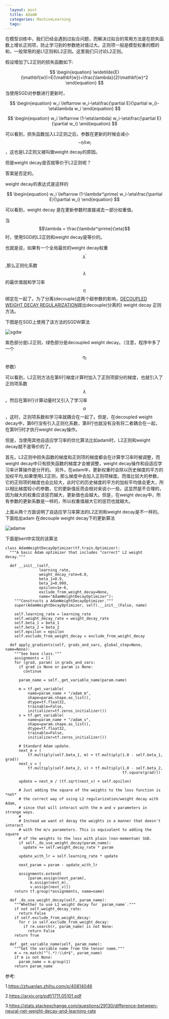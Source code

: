 ```yaml
---
  layout: post
  title: AdamW 
  categories: MachineLearning
  tags:
--- 
```



在模型训练中，我们已经会遇到过拟合问题，而解决过拟合的常用方法是在损失函数上增长正则项，防止学习到的参数绝对值过大。正则项一般是模型权重的模的和，一般常用的是L1正则和L2正则。这里我们只讨论L2正则。

假设增加了L2正则的损失函数如下:

$$
\begin{equation}
\widetilde{E}(\mathbf{w})=E(\mathbf{w})+\frac{\lambda}{2}\mathbf{w}^2
\end{equation}
$$

当使用SGD对参数进行更新时，

$$
\begin{equation}
w_i \leftarrow w_i-\eta\frac{\partial E}{\partial w_i}-\eta\lambda w_i
\end{equation}
$$

$$
\begin{equation}
w_i \leftarrow (1-\eta\lambda) w_i-\eta\frac{\partial E}{\partial w_i}
\end{equation}
$$

可以看到，损失函数加入L2正则之后，参数在更新的时候会减小$$-\eta\lambda w_i$$，这也是L2正则又被叫做weight decay的原因。

但是weight decay是否就等价于L2正则呢？

答案是否定的。

weight decay的表达式是这样的

$$
\begin{equation}
w_i \leftarrow (1-\lambda^\prime) w_i-\eta\frac{\partial E}{\partial w_i}
\end{equation}
$$

可以看到，weight decay 是在更新参数时直接减去一部分权重值。

当$$\lambda = \frac{\lambda^\prime}{\eta}$$时，使用SGD的L2正则和weight decay是等价的。

也就是说，如果有一个全局最优的weight decay权重$$\lambda^{\prime}$$,那么正则化系数
$$\lambda$$ 的最优值就和学习率$$\eta$$绑定在一起了。为了分离(decouple)这两个超参数的影响，[DECOUPLED WEIGHT DECAY REGULARIZATION](https://arxiv.org/pdf/1711.05101.pdf)提出decouple(分离的) weight decay 正则方法。

下图是在SGD上使用了该方法的SGDW算法

![sgdw](https://user-images.githubusercontent.com/1762074/103174156-c27bf880-489a-11eb-94d6-76e193ea5f27.png)

紫色部分是L2正则，绿色部分是decoupled weight decay。（注意，程序中多了一个$$\eta_t$$参数）

可以看到，L2正则方法在第6行梯度计算时加入了正则项部分的梯度，也就引入了正则项系数$$\lambda$$。然后在第8行计算动量时又引入了学习率$$\alpha$$，这时，正则项系数和学习率就耦合在一起了。但是，在decoupled weight decay中，第6行没有引入正则化系数，第8行也就没有没有将二者耦合在一起，在第9行时才执行weight decay操作。

但是，当使用其他自适应学习率的优化算法比如adam时，L2正则和weight decay就不是等价的了。

首先，L2正则中损失函数的梯度和正则项的梯度都会在计算学习率时被调整，而weight decay中只有损失函数的梯度才会被调整，weight decay操作和自适应学习率计算操作是分开的。
另外，在adam中，更新权重时会除以历史梯度的平方的加权平均,如果使用L2正则，那么梯度中会加入正则项梯度。而值比较大的参数，它的正则项的梯度也会比较大，此时它的历史梯度的平方的加权平均值会更大，所以相比梯度较小的参数，它的更新值反而会相对来说小一些。这显然是不合理的，因为越大的权重应该惩罚越大，更新值也会越大。但是，在weight decay中，所有参数的更新系数是一样的，所以权重值越大它的惩罚也就越大。

上面从两个方面说明了自适应学习率算法的L2正则和weight decay是不一样的。下面给出adam 在decouple weight decay下的更新算法

![adamw](https://user-images.githubusercontent.com/1762074/103175043-07eff400-48a2-11eb-8cb8-6e07358035fb.png)


下面是bert中实现的该算法

````
class AdamWeightDecayOptimizer(tf.train.Optimizer):
  """A basic Adam optimizer that includes "correct" L2 weight decay."""

  def __init__(self,
               learning_rate,
               weight_decay_rate=0.0,
               beta_1=0.9,
               beta_2=0.999,
               epsilon=1e-6,
               exclude_from_weight_decay=None,
               name="AdamWeightDecayOptimizer"):
    """Constructs a AdamWeightDecayOptimizer."""
    super(AdamWeightDecayOptimizer, self).__init__(False, name)

    self.learning_rate = learning_rate
    self.weight_decay_rate = weight_decay_rate
    self.beta_1 = beta_1
    self.beta_2 = beta_2
    self.epsilon = epsilon
    self.exclude_from_weight_decay = exclude_from_weight_decay

  def apply_gradients(self, grads_and_vars, global_step=None, name=None):
    """See base class."""
    assignments = []
    for (grad, param) in grads_and_vars:
      if grad is None or param is None:
        continue

      param_name = self._get_variable_name(param.name)

      m = tf.get_variable(
          name=param_name + "/adam_m",
          shape=param.shape.as_list(),
          dtype=tf.float32,
          trainable=False,
          initializer=tf.zeros_initializer())
      v = tf.get_variable(
          name=param_name + "/adam_v",
          shape=param.shape.as_list(),
          dtype=tf.float32,
          trainable=False,
          initializer=tf.zeros_initializer())

      # Standard Adam update.
      next_m = (
          tf.multiply(self.beta_1, m) + tf.multiply(1.0 - self.beta_1, grad))
      next_v = (
          tf.multiply(self.beta_2, v) + tf.multiply(1.0 - self.beta_2,
                                                    tf.square(grad)))

      update = next_m / (tf.sqrt(next_v) + self.epsilon)

      # Just adding the square of the weights to the loss function is *not*
      # the correct way of using L2 regularization/weight decay with Adam,
      # since that will interact with the m and v parameters in strange ways.
      #
      # Instead we want ot decay the weights in a manner that doesn't interact
      # with the m/v parameters. This is equivalent to adding the square
      # of the weights to the loss with plain (non-momentum) SGD.
      if self._do_use_weight_decay(param_name):
        update += self.weight_decay_rate * param

      update_with_lr = self.learning_rate * update

      next_param = param - update_with_lr

      assignments.extend(
          [param.assign(next_param),
           m.assign(next_m),
           v.assign(next_v)])
    return tf.group(*assignments, name=name)

  def _do_use_weight_decay(self, param_name):
    """Whether to use L2 weight decay for `param_name`."""
    if not self.weight_decay_rate:
      return False
    if self.exclude_from_weight_decay:
      for r in self.exclude_from_weight_decay:
        if re.search(r, param_name) is not None:
          return False
    return True

  def _get_variable_name(self, param_name):
    """Get the variable name from the tensor name."""
    m = re.match("^(.*):\\d+$", param_name)
    if m is not None:
      param_name = m.group(1)
    return param_name
````





参考:

1.https://zhuanlan.zhihu.com/p/40814046

2.https://arxiv.org/pdf/1711.05101.pdf

3.https://stats.stackexchange.com/questions/29130/difference-between-neural-net-weight-decay-and-learning-rate